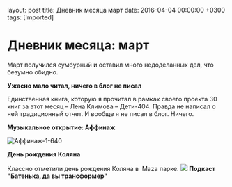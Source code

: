 layout: post
title: Дневник месяца март
date: 2016-04-04 00:00:00 +0300
tags: [Imported]
# Дневник месяца: март

Март получился сумбурный и оставил много недоделанных дел, что безумно обидно.

**Ужасно мало читал, ничего в блог не писал**

Единственная книга, которую я прочитал в рамках своего проекта 30 книг за этот месяц – Лена Климова – Дети-404\. Правда не написал о ней традиционный отчет. И вообще я не писал в блог. Ничего.

**Музыкальное открытие: Аффинаж**

![Аффинаж-1-640](https://vlaim.s3.amazonaws.com/uploads/2016/04/Affinazh-1-640.jpg)

**День рождения Коляна**

Классно отметили день рождения Коляна в  Maza парке.
![](https://scontent-ams3-1.cdninstagram.com/t51.2885-15/e35/11349418_983945034992382_318837333_n.jpg?ig_cache_key=MTIwMDE3NjgwNTMxMDExMDA3Ng%3D%3D.2)
**Подкаст "Батенька, да вы трансформер"**